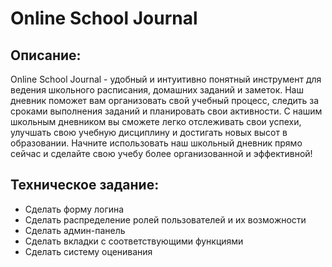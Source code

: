 # Online School Journal
## Описание:
Online School Journal - удобный и интуитивно понятный инструмент для ведения школьного расписания, домашних заданий и заметок.
Наш дневник поможет вам организовать свой учебный процесс, следить за сроками выполнения заданий и планировать свои активности. С нашим школьным дневником вы сможете легко отслеживать свои успехи, улучшать свою учебную дисциплину и достигать новых высот в образовании. Начните использовать наш школьный дневник прямо сейчас и сделайте свою учебу более организованной и эффективной!

## Техническое задание:
- Сделать форму логина
- Сделать распределение ролей пользователей и их возможности
- Сделать админ-панель
- Сделать вкладки с соответствующими функциями
- Сделать систему оценивания